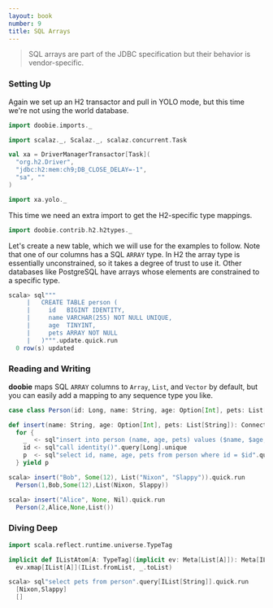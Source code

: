 ```yaml
---
layout: book
number: 9
title: SQL Arrays
---
```


> SQL arrays are part of the JDBC specification but their behavior is vendor-specific.

### Setting Up

Again we set up an H2 transactor and pull in YOLO mode, but this time we're not using the world database.

```scala
import doobie.imports._

import scalaz._, Scalaz._, scalaz.concurrent.Task

val xa = DriverManagerTransactor[Task](
  "org.h2.Driver",                      
  "jdbc:h2:mem:ch9;DB_CLOSE_DELAY=-1",
  "sa", ""                              
)

import xa.yolo._
```

This time we need an extra import to get the H2-specific type mappings.

```scala
import doobie.contrib.h2.h2types._
```

Let's create a new table, which we will use for the examples to follow. Note that one of our columns has a SQL `ARRAY` type. In H2 the array type is essentially unconstrained, so it takes a degree of trust to use it. Other databases like PostgreSQL have arrays whose elements are constrained to a specific type.

```scala
scala> sql"""
     |   CREATE TABLE person (
     |     id   BIGINT IDENTITY,
     |     name VARCHAR(255) NOT NULL UNIQUE,
     |     age  TINYINT,
     |     pets ARRAY NOT NULL
     |   )""".update.quick.run
  0 row(s) updated
```

### Reading and Writing

**doobie** maps SQL `ARRAY` columns to `Array`, `List`, and `Vector` by default, but you can easily add a mapping to any sequence type you like.

```scala
case class Person(id: Long, name: String, age: Option[Int], pets: List[String])

def insert(name: String, age: Option[Int], pets: List[String]): ConnectionIO[Person] =
  for {
    _  <- sql"insert into person (name, age, pets) values ($name, $age, $pets)".update.run
    id <- sql"call identity()".query[Long].unique
    p  <- sql"select id, name, age, pets from person where id = $id".query[Person].unique
  } yield p
```

```scala
scala> insert("Bob", Some(12), List("Nixon", "Slappy")).quick.run
  Person(1,Bob,Some(12),List(Nixon, Slappy))

scala> insert("Alice", None, Nil).quick.run
  Person(2,Alice,None,List())
```


### Diving Deep

```scala
import scala.reflect.runtime.universe.TypeTag

implicit def IListAtom[A: TypeTag](implicit ev: Meta[List[A]]): Meta[IList[A]] =
  ev.xmap[IList[A]](IList.fromList, _.toList)
```

```scala
scala> sql"select pets from person".query[IList[String]].quick.run
  [Nixon,Slappy]
  []
```

